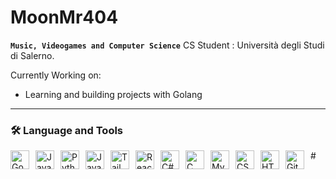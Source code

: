 # MoonMr404


**`Music, Videogames and Computer Science`**
CS Student : Università degli Studi di Salerno.

Currently Working on:
- Learning and building projects with Golang
---
### 🛠️ Language and Tools

<img src="https://cdn.jsdelivr.net/gh/devicons/devicon@latest/icons/go/go-original-wordmark.svg" alt="Go" width="30px" style="margin-right: 10px; float: left;" />
<img src="https://cdn.jsdelivr.net/gh/devicons/devicon@latest/icons/java/java-original.svg" alt="Java" width="30px" style="margin-right: 10px; float: left;" />
<img src="https://cdn.jsdelivr.net/gh/devicons/devicon@latest/icons/python/python-plain.svg" alt="Python" width="30px" style="margin-right: 10px; float: left;" />
<img src="https://cdn.jsdelivr.net/gh/devicons/devicon@latest/icons/javascript/javascript-original.svg" alt="JavaScript" width="30px" style="margin-right: 10px; float: left;" />
<img src="https://cdn.jsdelivr.net/gh/devicons/devicon@latest/icons/tailwindcss/tailwindcss-original.svg" alt="Tailwind CSS" width="30px" style="margin-right: 10px; float: left;" />
<img src="https://cdn.jsdelivr.net/gh/devicons/devicon@latest/icons/react/react-original.svg" alt="React" width="30px" style="margin-right: 10px; float: left;" />
<img src="https://cdn.jsdelivr.net/gh/devicons/devicon@latest/icons/csharp/csharp-original.svg" alt="C#" width="30px" style="margin-right: 10px; float: left;" />
<img src="https://cdn.jsdelivr.net/gh/devicons/devicon@latest/icons/c/c-original.svg" alt="C" width="30px" style="margin-right: 10px; float: left;" />
<img src="https://cdn.jsdelivr.net/gh/devicons/devicon@latest/icons/mysql/mysql-original.svg" alt="MySQL" width="30px" style="margin-right: 10px; float: left;" />
<img src="https://cdn.jsdelivr.net/gh/devicons/devicon@latest/icons/css3/css3-original.svg" alt="CSS3" width="30px" style="margin-right: 10px; float: left;" />
<img src="https://cdn.jsdelivr.net/gh/devicons/devicon@latest/icons/html5/html5-original.svg" alt="HTML5" width="30px" style="margin-right: 10px; float: left;" />
<img src="https://cdn.jsdelivr.net/gh/devicons/devicon@latest/icons/git/git-original.svg" alt="Git" width="30px" style="margin-right: 10px; float: left;" />
#
